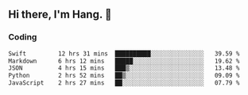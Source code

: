 ## Hi there, I'm Hang. 👋

### Coding

<!--START_SECTION:waka-->

```txt
Swift         12 hrs 31 mins  ██████████░░░░░░░░░░░░░░░   39.59 %
Markdown      6 hrs 12 mins   █████░░░░░░░░░░░░░░░░░░░░   19.62 %
JSON          4 hrs 15 mins   ███▒░░░░░░░░░░░░░░░░░░░░░   13.48 %
Python        2 hrs 52 mins   ██▒░░░░░░░░░░░░░░░░░░░░░░   09.09 %
JavaScript    2 hrs 27 mins   ██░░░░░░░░░░░░░░░░░░░░░░░   07.79 %
```

<!--END_SECTION:waka-->
